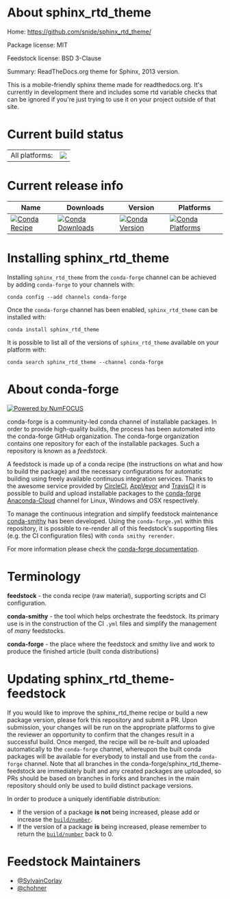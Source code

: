 About sphinx_rtd_theme
======================

Home: https://github.com/snide/sphinx_rtd_theme/

Package license: MIT

Feedstock license: BSD 3-Clause

Summary: ReadTheDocs.org theme for Sphinx, 2013 version.

This is a mobile-friendly sphinx theme made for readthedocs.org. It's currently in
development there and includes some rtd variable checks that can be ignored if you're
just trying to use it on your project outside of that site.


Current build status
====================


<table><tr><td>All platforms:</td>
    <td>
      <a href="https://dev.azure.com/conda-forge/feedstock-builds/_build/latest?definitionId=3563&branchName=master">
        <img src="https://dev.azure.com/conda-forge/feedstock-builds/_apis/build/status/sphinx_rtd_theme-feedstock?branchName=master">
      </a>
    </td>
  </tr>
</table>

Current release info
====================

| Name | Downloads | Version | Platforms |
| --- | --- | --- | --- |
| [![Conda Recipe](https://img.shields.io/badge/recipe-sphinx_rtd_theme-green.svg)](https://anaconda.org/conda-forge/sphinx_rtd_theme) | [![Conda Downloads](https://img.shields.io/conda/dn/conda-forge/sphinx_rtd_theme.svg)](https://anaconda.org/conda-forge/sphinx_rtd_theme) | [![Conda Version](https://img.shields.io/conda/vn/conda-forge/sphinx_rtd_theme.svg)](https://anaconda.org/conda-forge/sphinx_rtd_theme) | [![Conda Platforms](https://img.shields.io/conda/pn/conda-forge/sphinx_rtd_theme.svg)](https://anaconda.org/conda-forge/sphinx_rtd_theme) |

Installing sphinx_rtd_theme
===========================

Installing `sphinx_rtd_theme` from the `conda-forge` channel can be achieved by adding `conda-forge` to your channels with:

```
conda config --add channels conda-forge
```

Once the `conda-forge` channel has been enabled, `sphinx_rtd_theme` can be installed with:

```
conda install sphinx_rtd_theme
```

It is possible to list all of the versions of `sphinx_rtd_theme` available on your platform with:

```
conda search sphinx_rtd_theme --channel conda-forge
```


About conda-forge
=================

[![Powered by NumFOCUS](https://img.shields.io/badge/powered%20by-NumFOCUS-orange.svg?style=flat&colorA=E1523D&colorB=007D8A)](http://numfocus.org)

conda-forge is a community-led conda channel of installable packages.
In order to provide high-quality builds, the process has been automated into the
conda-forge GitHub organization. The conda-forge organization contains one repository
for each of the installable packages. Such a repository is known as a *feedstock*.

A feedstock is made up of a conda recipe (the instructions on what and how to build
the package) and the necessary configurations for automatic building using freely
available continuous integration services. Thanks to the awesome service provided by
[CircleCI](https://circleci.com/), [AppVeyor](https://www.appveyor.com/)
and [TravisCI](https://travis-ci.com/) it is possible to build and upload installable
packages to the [conda-forge](https://anaconda.org/conda-forge)
[Anaconda-Cloud](https://anaconda.org/) channel for Linux, Windows and OSX respectively.

To manage the continuous integration and simplify feedstock maintenance
[conda-smithy](https://github.com/conda-forge/conda-smithy) has been developed.
Using the ``conda-forge.yml`` within this repository, it is possible to re-render all of
this feedstock's supporting files (e.g. the CI configuration files) with ``conda smithy rerender``.

For more information please check the [conda-forge documentation](https://conda-forge.org/docs/).

Terminology
===========

**feedstock** - the conda recipe (raw material), supporting scripts and CI configuration.

**conda-smithy** - the tool which helps orchestrate the feedstock.
                   Its primary use is in the construction of the CI ``.yml`` files
                   and simplify the management of *many* feedstocks.

**conda-forge** - the place where the feedstock and smithy live and work to
                  produce the finished article (built conda distributions)


Updating sphinx_rtd_theme-feedstock
===================================

If you would like to improve the sphinx_rtd_theme recipe or build a new
package version, please fork this repository and submit a PR. Upon submission,
your changes will be run on the appropriate platforms to give the reviewer an
opportunity to confirm that the changes result in a successful build. Once
merged, the recipe will be re-built and uploaded automatically to the
`conda-forge` channel, whereupon the built conda packages will be available for
everybody to install and use from the `conda-forge` channel.
Note that all branches in the conda-forge/sphinx_rtd_theme-feedstock are
immediately built and any created packages are uploaded, so PRs should be based
on branches in forks and branches in the main repository should only be used to
build distinct package versions.

In order to produce a uniquely identifiable distribution:
 * If the version of a package **is not** being increased, please add or increase
   the [``build/number``](https://conda.io/docs/user-guide/tasks/build-packages/define-metadata.html#build-number-and-string).
 * If the version of a package **is** being increased, please remember to return
   the [``build/number``](https://conda.io/docs/user-guide/tasks/build-packages/define-metadata.html#build-number-and-string)
   back to 0.

Feedstock Maintainers
=====================

* [@SylvainCorlay](https://github.com/SylvainCorlay/)
* [@chohner](https://github.com/chohner/)


